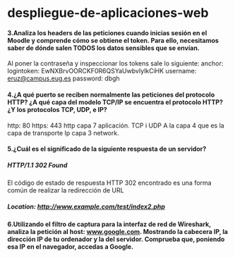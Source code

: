 ﻿# despliegue-de-aplicaciones-web
#### 3.Analiza los headers de las peticiones cuando inicias sesión en el Moodle y comprende cómo se obtiene el token. Para ello, necesitamos saber de dónde salen TODOS los datos sensibles que se envían.
Al poner la contraseña y inspeccionar los tokens sale lo siguiente:
anchor: 
logintoken: EwNXBrvOORCKF0R6QSYaUwbvIylkCiHK
username: eruz@campus.eug.es
password: dbgh


#### 4.¿A qué puerto se reciben normalmente las peticiones del protocolo HTTP? ¿A qué capa del modelo TCP/IP se encuentra el protocolo HTTP? ¿Y los protocolos TCP, UDP, e IP?
http: 80
https: 443
http capa 7 aplicación.
TCP i UDP A la capa 4 que es la capa de transporte
Ip capa 3 network.

#### 5.¿Cuál es el significado de la siguiente respuesta de un servidor?
##### HTTP/1.1 302 Found
El código de estado de respuesta HTTP 302 encontrado es una forma común de realizar la redirección de URL
##### Location: http://www.example.com/test/index2.php


#### 6.Utilizando el filtro de captura para la interfaz de red de Wireshark, analiza la petición al host: www.google.com. Mostrando la cabecera IP, la dirección IP de tu ordenador y la del servidor. Comprueba que, poniendo esa IP en el navegador, accedas a Google.




